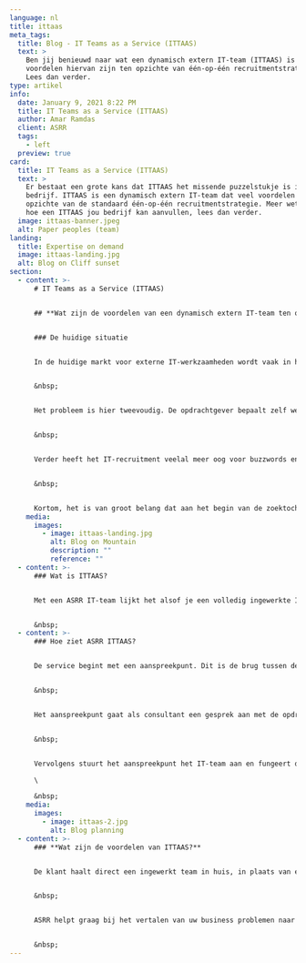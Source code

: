 ```yaml
---
language: nl
title: ittaas
meta_tags:
  title: Blog - IT Teams as a Service (ITTAAS)
  text: >
    Ben jij benieuwd naar wat een dynamisch extern IT-team (ITTAAS) is en wat de
    voordelen hiervan zijn ten opzichte van één-op-één recruitmentstrategie?
    Lees dan verder.
type: artikel
info:
  date: January 9, 2021 8:22 PM
  title: IT Teams as a Service (ITTAAS)
  author: Amar Ramdas
  client: ASRR
  tags:
    - left
  preview: true
card:
  title: IT Teams as a Service (ITTAAS)
  text: >
    Er bestaat een grote kans dat ITTAAS het missende puzzelstukje is in jouw
    bedrijf. ITTAAS is een dynamisch extern IT-team dat veel voordelen heeft ten
    opzichte van de standaard één-op-één recruitmentstrategie. Meer weten over
    hoe een ITTAAS jou bedrijf kan aanvullen, lees dan verder. 
  image: ittaas-banner.jpeg
  alt: Paper peoples (team)
landing:
  title: Expertise on demand
  image: ittaas-landing.jpg
  alt: Blog on Cliff sunset
section:
  - content: >-
      # IT Teams as a Service (ITTAAS)


      ## **Wat zijn de voordelen van een dynamisch extern IT-team ten opzichte van een een-op-een recruitmentstrategie?**


      ### De huidige situatie


      In de huidige markt voor externe IT-werkzaamheden wordt vaak in hokjes gedacht. Een opdrachtgever klopt aan bij een recruitmentbureau en geeft aan welke competenties mogelijk nodig zijn voor een opdracht. De recruiter stelt op basis van deze input een opdrachtomschrijving op. Dit resulteert vaak in een eisenlijst waar developers op afknappen. Daarnaast is de eisenlijst niet representatief voor het uiteindelijke werk waardoor de juiste persoon niet op de juiste plek wordt geplaatst.


      &nbsp;


      Het probleem is hier tweevoudig. De opdrachtgever bepaalt zelf welke expertise nodig is, terwijl dit een zeer inhoudelijke vraag kan zijn. Daarom wordt vaak op voorhand al gekozen voor een verkeerde aanpak.


      &nbsp;


      Verder heeft het IT-recruitment veelal meer oog voor buzzwords en jarenlange ervaring, terwijl een goede developer zich eerder kenmerkt door groeipotentie en aanpassingsvermogen. Deze zaken komen naar voren naarmate developers in teamverband werken en zichzelf ontwikkelen. De huidige factoren garanderen niet altijd een goede match. IT’ers worden afgeschrikt door opdrachten waarin de technische eisen niet kloppen of waarin veel termen worden aangehaald die niets te maken hebben met de technologie of de opdracht. Opdrachtgevers en inhuurkrachten spreken daardoor vaak een andere taal.


      &nbsp;


      Kortom, het is van groot belang dat aan het begin van de zoektocht naar de juiste expertise technische kennis wordt toegepast. Dit is volgens ons dé oplossing: IT Teams as a Service.
    media:
      images:
        - image: ittaas-landing.jpg
          alt: Blog on Mountain
          description: ""
          reference: ""
  - content: >-
      ### Wat is ITTAAS?


      Met een ASRR IT-team lijkt het alsof je een volledig ingewerkte IT-afdeling tijdelijk aan jouw bedrijf toevoegt. Hierbij hoeft de klant zich niet druk te maken over of-je-wel-of-niet de juiste expertises hebt aangenomen. De modulaire aanpak van ASRR combineert de snelheid en solide bouw van een gestandaardiseerde aanpak, met alle voordelen van een ‘cutting edge’ applicatie op maat.


      &nbsp;
  - content: >-
      ### Hoe ziet ASRR ITTAAS?


      De service begint met een aanspreekpunt. Dit is de brug tussen de Business en het IT. Het aanspreekpunt moet inhoudelijke kennis hebben, maar ook kunnen relativeren en begrijpen wat belangrijk is voor een opdrachtgever. Communicatie, kennis en begrip zijn dus essentieel.


      &nbsp;


      Het aanspreekpunt gaat als consultant een gesprek aan met de opdrachtgever. Hierbij wordt geanalyseerd hoe het huidige proces in het bedrijf verloopt, wat de knelpunten zijn en wat de technische oplossing hiervoor is.


      &nbsp;


      Vervolgens stuurt het aanspreekpunt het IT-team aan en fungeert daarbij als product owner. Het bewaken van de wensen van de klant staat hier centraal. Het IT-team bestaat uit developers met verschillende expertises. De samenstelling van het team is dynamisch en gebaseerd op de opdracht. De ene keer bestaat die uit een volledig front-end team, de andere keer ligt de focus meer op back-end, etcetera. Dit voorkomt onnodige overhead en zorgt voor de juiste expertise op de juiste plek.\

      \

      &nbsp;
    media:
      images:
        - image: ittaas-2.jpg
          alt: Blog planning
  - content: >-
      ### **Wat zijn de voordelen van ITTAAS?**


      De klant haalt direct een ingewerkt team in huis, in plaats van een set aan losse spelers. Dit zorgt voor besparing op het gebied van recruitment- en inwerkkosten. Het probleem wordt van het begin af aan begeleid door een specialist waardoor de visie van de klant goed vertaald kan worden naar een werkend eindproduct. De klant wordt hierbij volledig ontzorgd. Daarnaast vertaalt een centraal aanspreekpunt de technische vraagstukken naar een voor de klant begrijpelijke taal, zodat executieve beslissingen kunnen worden gemaakt over belangrijke aspecten binnen het proces. Tot slot bestaat het IT-team uit bijzondere individuen die complexe vraagstukken voor andere klanten hebben opgelost. Zij gebruiken hun expertise en ervaring bij het ontwikkelen van uw applicaties.


      &nbsp;


      ASRR helpt graag bij het vertalen van uw business problemen naar IT-oplossingen met behulp van een dynamisch schaalbaar ITTAAS.


      &nbsp;
---
```

